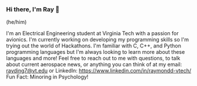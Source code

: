 ### Hi there, I'm Ray 👋
(he/him)

I'm an Electrical Engineering student at Virginia Tech with a passion for avionics. I'm currently working on developing my programming skills so I'm trying out the world of Hackathons. I'm familiar with C, C++, and Python programming languages but I'm always looking to learn more about these languages and more! Feel free to reach out to me with questions, to talk about current aerospace news, or anything you can think of at my email: rayding7@vt.edu or LinkedIn: https://www.linkedin.com/in/raymondd-vtech/
Fun Fact: Minoring in Psychology!
<!--
**rayzing/rayzing** is a ✨ _special_ ✨ repository because its `README.md` (this file) appears on your GitHub profile.
(Try these)(SSH)  
Here are some ideas to get you started:

- 🔭 I’m currently working on ...
- 🌱 I’m currently learning ...
- 👯 I’m looking to collaborate on ...
- 🤔 I’m looking for help with ...
- 💬 Ask me about ...
- 📫 How to reach me: ...
- 😄 Pronouns: ...
- ⚡ Fun fact: ...
-->
